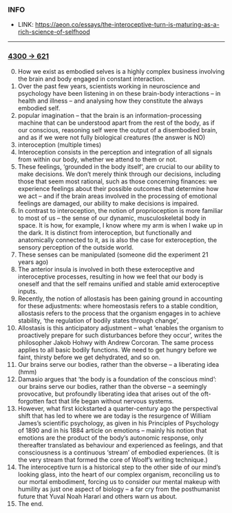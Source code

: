 
### INFO
- LINK:  https://aeon.co/essays/the-interoceptive-turn-is-maturing-as-a-rich-science-of-selfhood
----------

### [4300 -> 621](https://aeon.co/essays/the-interoceptive-turn-is-maturing-as-a-rich-science-of-selfhood) 
0. How we exist as embodied selves is a highly complex business involving the brain and body engaged in constant interaction.
1. Over the past few years, scientists working in neuroscience and psychology have been listening in on these brain-body interactions – in health and illness – and analysing how they constitute the always embodied self. 
2. popular imagination – that the brain is an information-processing machine that can be understood apart from the rest of the body, as if our conscious, reasoning self were the output of a disembodied brain, and as if we were not fully biological creatures (the answer is NO)
3. interoception (multiple times)
4. Interoception consists in the perception and integration of all signals from within our body, whether we attend to them or not. 
5. These feelings, ‘grounded in the body itself’, are crucial to our ability to make decisions. We don’t merely think through our decisions, including those that seem most rational, such as those concerning finances: we experience feelings about their possible outcomes that determine how we act – and if the brain areas involved in the processing of emotional feelings are damaged, our ability to make decisions is impaired. 
6. In contrast to interoception, the notion of proprioception is more familiar to most of us – the sense of our dynamic, musculoskeletal body in space. It is how, for example, I know where my arm is when I wake up in the dark. It is distinct from interoception, but functionally and anatomically connected to it, as is also the case for exteroception, the sensory perception of the outside world.
7. These senses can be manipulated (someone did the experiment 21 years ago)
8. The anterior insula is involved in both these exteroceptive and interoceptive processes, resulting in how we feel that our body is oneself and that the self remains unified and stable amid exteroceptive inputs. 
9. Recently, the notion of allostasis has been gaining ground in accounting for these adjustments: where homeostasis refers to a stable condition, allostasis refers to the process that the organism engages in to achieve stability, ‘the regulation of bodily states through change’,
10. Allostasis is this anticipatory adjustment – what ‘enables the organism to proactively prepare for such disturbances before they occur’, writes the philosopher Jakob Hohwy with Andrew Corcoran. The same process applies to all basic bodily functions. We need to get hungry before we faint, thirsty before we get dehydrated, and so on.
11. Our brains serve our bodies, rather than the obverse – a liberating idea (hmm)
12. Damasio argues that ‘the body is a foundation of the conscious mind’: our brains serve our bodies, rather than the obverse – a seemingly provocative, but profoundly liberating idea that arises out of the oft-forgotten fact that life began without nervous systems. 
13. However, what first kickstarted a quarter-century ago the perspectival shift that has led to where we are today is the resurgence of William James’s scientific psychology, as given in his Principles of Psychology of 1890 and in his 1884 article on emotions – mainly his notion that emotions are the product of the body’s autonomic response, only thereafter translated as behaviour and experienced as feelings, and that consciousness is a continuous ‘stream’ of embodied experiences. (It is the very stream that formed the core of Woolf’s writing technique.)
14. The interoceptive turn is a historical step to the other side of our mind’s looking glass, into the heart of our complex organism, reconciling us to our mortal embodiment, forcing us to consider our mental makeup with humility as just one aspect of biology – a far cry from the posthumanist future that Yuval Noah Harari and others warn us about.
15. The end.
